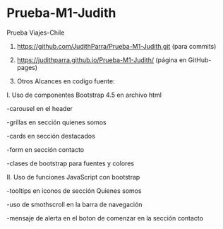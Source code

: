 # Prueba-M1-Judith

Prueba Viajes-Chile

1. https://github.com/JudithParra/Prueba-M1-Judith.git (para commits)

2. https://judithparra.github.io/Prueba-M1-Judith/ (página en GitHub-pages)

3. Otros Alcances en codigo fuente:

I. Uso de componentes Bootstrap 4.5 en archivo html 

-carousel en el header

-grillas en sección quienes somos

-cards en sección destacados

-form en sección contacto

-clases de bootstrap para fuentes y colores


II. Uso de funciones JavaScript con bootstrap

-tooltips en iconos de sección Quienes somos

-uso de smothscroll en la barra de navegación

-mensaje de alerta en el boton de comenzar en la sección contacto
